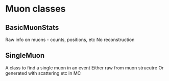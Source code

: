 Muon classes
============

BasicMuonStats
--------------
Raw info on muons - counts, positions, etc
No reconstruction

SingleMuon
----------
A class to find a single muon in an event
Either raw from muon strucutre
Or generated with scattering etc in MC
